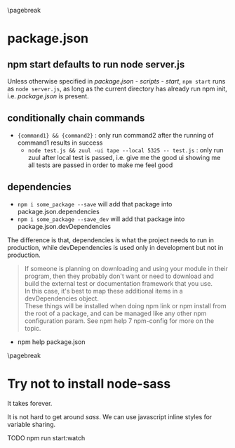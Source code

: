 <!-- js-npm-general -->
\pagebreak

package.json <!-- {{{1 -->
============
npm start defaults to run node server.js <!-- {{{2 -->
----------------------------------------
Unless otherwise specified in *package.json - scripts - start*, `npm start` runs as `node
server.js`, as long as the current directory has already run npm init, i.e. *package.json* is
present.

conditionally chain commands <!-- {{{2 -->
----------------------------
- `{command1} && {command2}` : only run command2 after the running of command1 results in success
    - `node test.js && zuul -ui tape --local 5325 -- test.js` : only run zuul after local test is
      passed, i.e. give me the good ui showing me all tests are passed in order to make me feel good

dependencies <!-- {{{2 -->
------------
- `npm i some_package --save` will add that package into package.json.dependencies
- `npm i some_package --save_dev` will add that package into package.json.devDependencies

The difference is that, dependencies is what the project needs to run in production, while
devDependencies is used only in development but not in production.

> If someone is planning on downloading and using your module in their program, then they probably
don't want or need to download and build the external test or documentation framework  that you use.  
In this case, it's best to map these additional items in a devDependencies object.  
These  things  will  be installed when doing npm link or npm install from the root of a package, and
can be managed like any other npm configuration param.  See npm help 7 npm-config  for  more on the
topic.  
- npm help package.json

\pagebreak

Try not to install node-sass <!-- {{{1 -->
============================
It takes forever.

It is not hard to get around *sass*. We can use javascript inline styles for variable sharing.

TODO npm run start:watch
